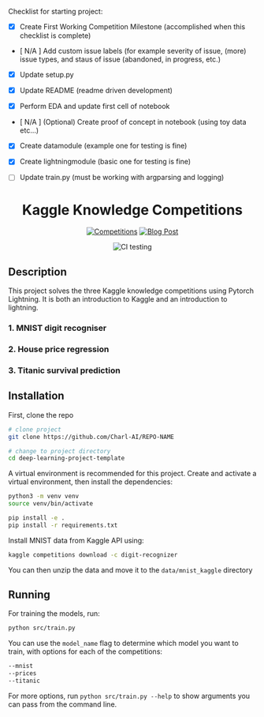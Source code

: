 Checklist for starting project:

* [x] Create First Working Competition Milestone (accomplished when this checklist is complete)
* [ N/A ] Add custom issue labels (for example severity of issue, (more) issue types, and staus of issue (abandoned, in progress, etc.)
* [x] Update setup.py
* [x] Update README (readme driven development)

* [x] Perform EDA and update first cell of notebook
* [ N/A ] (Optional) Create proof of concept in notebook (using toy data etc...)
* [x] Create datamodule (example one for testing is fine)
* [x] Create lightningmodule (basic one for testing is fine)
* [ ] Update train.py (must be working with argparsing and logging)


<div align="center">

# Kaggle Knowledge Competitions

[![Competitions](http://img.shields.io/badge/Kaggle-Competitions-4b44ce.svg)](https://www.kaggle.com/competitions)
[![Blog Post](http://img.shields.io/badge/Blog-Post-4b44ce.svg)](https://charl-ai.github.io/)

<!--
ARXIV
[![Paper](http://img.shields.io/badge/arxiv-math.co:1480.1111-B31B1B.svg)](https://www.nature.com/articles/nature14539)
-->
![CI testing](https://github.com/PyTorchLightning/deep-learning-project-template/workflows/CI%20testing/badge.svg?branch=master&event=pull_request)


<!--
Conference
-->
</div>

## Description
This project solves the three Kaggle knowledge competitions using Pytorch Lightning. It is both an introduction to Kaggle and an introduction to lightning.

### 1. MNIST digit recogniser


### 2. House price regression


### 3. Titanic survival prediction


## Installation
First, clone the repo
```bash
# clone project
git clone https://github.com/Charl-AI/REPO-NAME

# change to project directory
cd deep-learning-project-template
```

A virtual environment is recommended for this project. Create and activate a virtual environment, then install the dependencies:

```bash
python3 -m venv venv
source venv/bin/activate

pip install -e .
pip install -r requirements.txt
```

Install MNIST data from Kaggle API using:
```bash
kaggle competitions download -c digit-recognizer
```
You can then unzip the data and move it to the ```data/mnist_kaggle``` directory

## Running

For training the models, run:

```bash
python src/train.py
```
You can use the ```model_name``` flag to determine which model you want to train, with options for each of the competitions:

```bash
--mnist
--prices
--titanic
```

For more options, run `python src/train.py --help` to show arguments you can pass from the command line.
